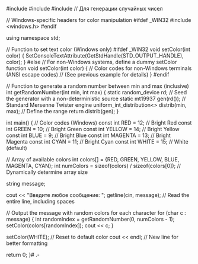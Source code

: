 #include <iostream>
#include <string>
#include <random> // Для генерации случайных чисел

// Windows-specific headers for color manipulation
#ifdef _WIN32
#include <windows.h>
#endif

using namespace std;

// Function to set text color (Windows only)
#ifdef _WIN32
void setColor(int color) {
  SetConsoleTextAttribute(GetStdHandle(STD_OUTPUT_HANDLE), color);
}
#else
// For non-Windows systems, define a dummy setColor function
void setColor(int color) {
  // Color codes for non-Windows terminals (ANSI escape codes)
  // (See previous example for details)
}
#endif

// Function to generate a random number between min and max (inclusive)
int getRandomNumber(int min, int max) {
  static random_device rd; // Seed the generator with a non-deterministic source
  static mt19937 gen(rd());  // Standard Mersenne Twister engine
  uniform_int_distribution<> distrib(min, max); // Define the range
  return distrib(gen);
}

int main() {
  // Color codes (Windows)
  const int RED = 12;    // Bright Red
  const int GREEN = 10;  // Bright Green
  const int YELLOW = 14; // Bright Yellow
  const int BLUE = 9;    // Bright Blue
  const int MAGENTA = 13; // Bright Magenta
  const int CYAN = 11;   // Bright Cyan
  const int WHITE = 15;  // White (default)

  // Array of available colors
  int colors[] = {RED, GREEN, YELLOW, BLUE, MAGENTA, CYAN};
  int numColors = sizeof(colors) / sizeof(colors[0]); // Dynamically determine array size

  string message;

  cout << "Введите любое сообщение: ";
  getline(cin, message); // Read the entire line, including spaces

  // Output the message with random colors for each character
  for (char c : message) {
    int randomIndex = getRandomNumber(0, numColors - 1);
    setColor(colors[randomIndex]);
    cout << c;
  }

  setColor(WHITE); // Reset to default color
  cout << endl;   // New line for better formatting

  return 0;
}# .-
